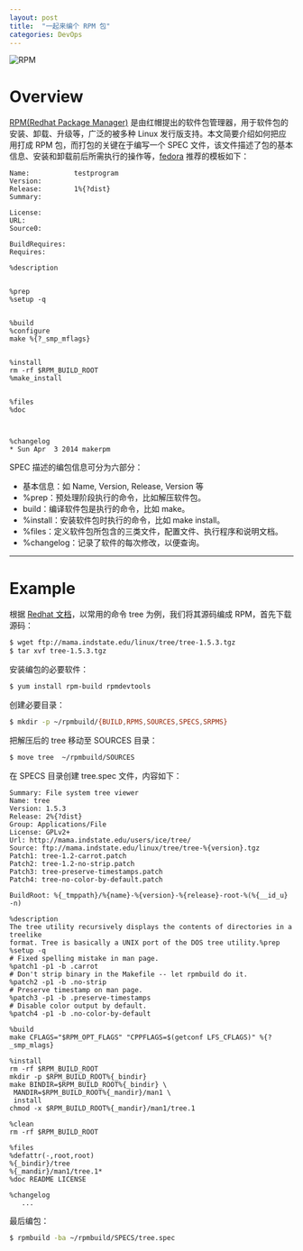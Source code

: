 ```yaml
---
layout: post
title:  "一起来编个 RPM 包"
categories: DevOps 
---
```


![RPM](http://7xp2eu.com1.z0.glb.clouddn.com/yum%20package_0.png)


# Overview

[RPM(Redhat Package Manager)](https://en.wikipedia.org/wiki/RPM_Package_Manager) 是由红帽提出的软件包管理器，用于软件包的安装、卸载、升级等，广泛的被多种 Linux 发行版支持。本文简要介绍如何把应用打成 RPM 包，而打包的关键在于编写一个 SPEC 文件，该文件描述了包的基本信息、安装和卸载前后所需执行的操作等，[fedora](https://fedoraproject.org/wiki/How_to_create_an_RPM_package) 推荐的模板如下：

~~~
Name:           testprogram
Version:        
Release:        1%{?dist}
Summary:        

License:        
URL:            
Source0:        

BuildRequires:  
Requires:       

%description


%prep
%setup -q


%build
%configure
make %{?_smp_mflags}


%install
rm -rf $RPM_BUILD_ROOT
%make_install


%files
%doc



%changelog
* Sun Apr  3 2014 makerpm
~~~

SPEC 描述的编包信息可分为六部分：

- 基本信息：如 Name, Version, Release, Version 等
- %prep：预处理阶段执行的命令，比如解压软件包。
- build：编译软件包是执行的命令，比如 make。
- %install：安装软件包时执行的命令，比如 make install。
- %files：定义软件包所包含的三类文件，配置文件、执行程序和说明文档。
- %changelog：记录了软件的每次修改，以便查询。

----------------

# Example

根据 [Redhat 文档](https://access.redhat.com/sites/default/files/attachments/rpm_building_practice_10082013.pdf)，以常用的命令 tree 为例，我们将其源码编成 RPM，首先下载源码：

~~~ bash
$ wget ftp://mama.indstate.edu/linux/tree/tree-1.5.3.tgz
$ tar xvf tree-1.5.3.tgz
~~~

安装编包的必要软件：

~~~ bash
$ yum install rpm-build rpmdevtools
~~~

创建必要目录：

~~~ bash
$ mkdir -p ~/rpmbuild/{BUILD,RPMS,SOURCES,SPECS,SRPMS}
~~~

把解压后的 tree 移动至 SOURCES 目录：

~~~ bash
$ move tree  ~/rpmbuild/SOURCES
~~~

在 SPECS 目录创建 tree.spec 文件，内容如下：

~~~
Summary: File system tree viewer
Name: tree
Version: 1.5.3
Release: 2%{?dist}
Group: Applications/File
License: GPLv2+
Url: http://mama.indstate.edu/users/ice/tree/
Source: ftp://mama.indstate.edu/linux/tree/tree-%{version}.tgz
Patch1: tree-1.2-carrot.patch
Patch2: tree-1.2-no-strip.patch
Patch3: tree-preserve-timestamps.patch
Patch4: tree-no-color-by-default.patch

BuildRoot: %{_tmppath}/%{name}-%{version}-%{release}-root-%(%{__id_u} -n)

%description
The tree utility recursively displays the contents of directories in a treelike
format. Tree is basically a UNIX port of the DOS tree utility.%prep
%setup -q
# Fixed spelling mistake in man page.
%patch1 -p1 -b .carrot
# Don't strip binary in the Makefile -- let rpmbuild do it.
%patch2 -p1 -b .no-strip
# Preserve timestamp on man page.
%patch3 -p1 -b .preserve-timestamps
# Disable color output by default.
%patch4 -p1 -b .no-color-by-default

%build
make CFLAGS="$RPM_OPT_FLAGS" "CPPFLAGS=$(getconf LFS_CFLAGS)" %{?_smp_mlags}

%install
rm -rf $RPM_BUILD_ROOT
mkdir -p $RPM_BUILD_ROOT%{_bindir}
make BINDIR=$RPM_BUILD_ROOT%{_bindir} \
 MANDIR=$RPM_BUILD_ROOT%{_mandir}/man1 \
 install
chmod -x $RPM_BUILD_ROOT%{_mandir}/man1/tree.1

%clean
rm -rf $RPM_BUILD_ROOT

%files
%defattr(-,root,root)
%{_bindir}/tree
%{_mandir}/man1/tree.1*
%doc README LICENSE

%changelog
   ...
~~~

最后编包：

~~~ bash
$ rpmbuild -ba ~/rpmbuild/SPECS/tree.spec
~~~